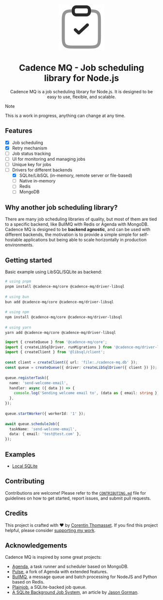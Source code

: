 <p align="center">
<picture>
    <source srcset="./.github/icon-dark.png" media="(prefers-color-scheme: light)">
    <source srcset="./.github/icon-light.png" media="(prefers-color-scheme: dark)">
    <img src="./.github/icon-dark.png" alt="Header banner">
</picture>
</p>

<h1 align="center">
  Cadence MQ - Job scheduling library for Node.js
</h1>
<p align="center">
  Cadence MQ is a job scheduling library for Node.js. It is designed to be easy to use, flexible, and scalable.
</p>


> [!NOTE]
> This is a work in progress, anything can change at any time.

## Features

- [x] Job scheduling
- [x] Retry mechanism
- [ ] Job status tracking
- [ ] UI for monitoring and managing jobs
- [ ] Unique key for jobs
- [ ] Drivers for different backends
  - [x] SQLite/LibSQL (in-memory, remote server or file-based)
  - [ ] Native in-memory
  - [ ] Redis
  - [ ] MongoDB

## Why another job scheduling library?

There are many job scheduling libraries of quality, but most of them are tied to a specific backend, like BullMQ with Redis or Agenda with MongoDB.
Cadence MQ is designed to be **backend agnostic**, and can be used with different backends, the motivation is to provide a simple simple for self-hostable applications but being able to scale horizontally in production environments.

## Getting started

Basic example using LibSQL/SQLite as backend:

```bash
# using pnpm
pnpm install @cadence-mq/core @cadence-mq/driver-libsql

# using bun
bun add @cadence-mq/core @cadence-mq/driver-libsql

# using npm
npm install @cadence-mq/core @cadence-mq/driver-libsql

# using yarn
yarn add @cadence-mq/core @cadence-mq/driver-libsql
```


```ts
import { createQueue } from '@cadence-mq/core';
import { createLibSqlDriver, runMigrations } from '@cadence-mq/driver-libsql';
import { createClient } from '@libsql/client';

const client = createClient({ url: 'file:./cadence-mq.db' });
const queue = createQueue({ driver: createLibSqlDriver({ client }) });

queue.registerTask({
  name: 'send-welcome-email',
  handler: async ({ data }) => {
    console.log('Sending welcome email to', (data as { email: string }).email);
  },
});

queue.startWorker({ workerId: '1' });

await queue.scheduleJob({
  taskName: 'send-welcome-email',
  data: { email: 'test@test.com' },
});
```

## Examples

- [Local SQLite](./demos/local-sqlite/index.ts)

## Contributing

Contributions are welcome! Please refer to the [`CONTRIBUTING.md`](./CONTRIBUTING.md) file for guidelines on how to get started, report issues, and submit pull requests.

## Credits

This project is crafted with ❤️ by [Corentin Thomasset](https://corentin.tech).
If you find this project helpful, please consider [supporting my work](https://buymeacoffee.com/cthmsst).

## Acknowledgements

Cadence MQ is inspired by some great projects:

- [Agenda](https://github.com/agenda/agenda), a task runner and scheduler based on MongoDB.
- [Pulse](https://github.com/pulsecron/pulse), a fork of Agenda with extended features.
- [BullMQ](https://github.com/taskforcesh/bullmq), a message queue and batch processing for NodeJS and Python based on Redis.
- [Plainjob](https://github.com/justplainstuff/plainjob), a SQLite-backed job queue.
- [A SQLite Background Job System](https://jasongorman.uk/writing/sqlite-background-job-system/), an article by [Jason Gorman](https://github.com/jasongormanuk/).
